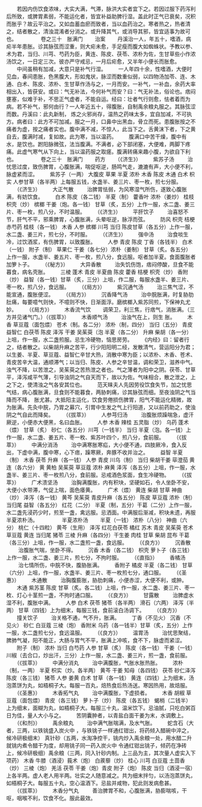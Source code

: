 <!-- { "loadSidebar": true } -->
　　若因内伤饮食浓味，大实大满，气滞，脉洪大实者宜下之。若因过服下药泻利后所致，或脾胃素弱，不能运化者，皆宜补益助脾行湿。盖此时正气已衰矣，况积而胀乎？故云平治之。又如血蓄血瘀而致者，当以血药治之。寒者热之，热者清之，结者散之，清浊混淆者分消之。或升降其气，或消导其邪，皆宜适事为故可也。
　　
　　卷之三十　胀满门
　　治案
　　丹溪治一人，年五十，嗜酒，病疟半年患胀。诊其脉弦而涩重，则大疟未愈，手足瘦而腹大如蜘蛛状。予教以参、术为君，当归、川芎、芍药为臣，黄连、陈皮、茯苓、浓朴为佐，生甘草些小作浓汤饮之，一日定三次。彼亦严守戒忌，一月后疟愈，又半年小便长而胀愈。
　　中间虽稍有加减，大意只是补气行湿。
　　一人年四十余，性嗜酒，大便时见血，春间患胀，色黑腹大，形如鬼状，脉涩而数重似弱，以四物汤加苓、连、木通、白术、陈皮、浓朴、生甘草作汤与之，一月而安。一补气，一补血，余药大率相出入，皆获安。或曰：气无补法，今何补气而安？曰：气无补法，俗论也。痞闷壅塞，似难于补，不思正气虚者，不能自运。经曰：壮者气行则愈，怯者着而为病。若不补气，邪何由行？一人年近五十，得腹胀，自制禹余粮丸服之。其脉弦涩而数。丹溪曰：此丸新制， 炼之火邪尚存，温热之药味太多，宜自加减，不可执方。病者曰：此方不可加减。服之一月，口鼻中出黑血，骨立而死。患腹胀按之不痛者为虚，按之痛者实也。腹中满不减，不惊人，此当下之。舌黄沫下者，下之黄自去，腹满时减，复如故。此为寒，当以温药。
　　腹满口中苦干燥，腹中有水，是饮也。跗阳脉微弦，法当腹满。不满者，必下部闭塞，大便难，两脚下疼痛。此虚气寒气从下向上，当以温药服之取瘥。腹满转痛来趣小腹，为欲自下利也。
　　
　　卷之三十　胀满门
　　药方
　　（《济生》）
　　紫苏子汤
　　 治忧思过度，致伤脾胃，心腹胀满，喘促呕逆，肠鸣气走，漉漉有声，大小便不利，脉虚紧而涩。
　　紫苏子（一两） 大腹皮 草果 半夏 浓朴 木香 陈皮 木通 白术 枳实 人参甘草（各半两）上每服五钱，水盏半、姜三片、枣一枚，煎七分服。
　　（《济生》）
　　大正气散
　　 治脾胃怯弱，为风寒湿气所伤，遂致心腹胀满，有妨饮食。
　　白术 陈皮（各二钱） 半夏（制） 藿香叶 浓朴（姜炒） 桂枝 枳壳（炒） 槟榔 干姜（炮。各一钱） 甘草（炙，五分）上作一服，水二盏、姜三片、枣一枚，煎八分，不时温服。
　　（《济生》）
　　平肝饮子
　　 治喜怒不节，肝气不平，邪乘脾胃，心腹胀满，头晕呕逆，脉浮而弦。
　　防风 枳壳 桔梗 赤芍药 桂枝（各一钱） 木香 人参 槟榔 川芎 当归 陈皮甘草（各五分）上作一服，水二盏、姜三片，煎七分，不时服。
　　（《济生》）
　　强中汤
　　 治食啖生冷，过饮酒浆，有伤脾胃，以致腹胀。
　　人参 青皮 陈皮 丁香（各钱半） 白术（一钱） 附子（制） 草果仁 干姜（各七分）浓朴（姜制） 甘草（炙。各五分）上作一服，水盏半、姜五片、枣一枚，煎八分，食远服。呕者加半夏。食面腹胀者加箩卜子。
　　（《秘方》）
　　大异香散
　　 治失饥伤饱，痞闷停酸，旦食不能暮食，病名壳胀。
　　三棱 蓬术 青皮 半夏曲 陈皮 藿香 桔梗 枳壳（炒） 香附（炒） 益智（各一钱）甘草（炙，三分）上咀，作二服，每服水盏半、姜三片、枣一枚，煎八分，食远服。
　　（《局方》）
　　紫沉通气汤
　　 治三焦气涩，不能宣通，腹胀便涩。
　　（《局方》）
　　沉香降气汤
　　 治中脘胀满，时复胁肋肚痛，每要噫气则快，不噫则不快，日渐面浮。磨槟榔入紫苏同煎，下保神丸尤妙。
　　（《局方》）
　　木香流气饮
　　调荣卫，利三焦，行痞气，消胀满。（三方并见诸气门。）（《拔萃》）
　　木香顺气汤
　　 治浊气在上，则生 胀。
　　木香 草豆蔻（面包煨） 苍术（制。各二分） 浓朴（制，四分） 当归（五分） 青皮益智仁 白茯苓 陈皮 泽泻 干姜 吴茱萸（泡 半夏（各二分） 升麻 柴胡（各一分）上咀，作一服，水二盏煎服。忌生冷硬物，恼思房劳。
　　《内经》曰：留者行之，结者散之。以柴胡升麻之苦平，行少阳阳明二经，发散清气，营运阳分为君；以生姜、半夏、草豆蔻、益智仁辛甘大热，消散中寒为臣；以浓朴、木香、苍术、青皮苦辛大温，通顺滞气；以当归、陈皮、人参之辛甘温，调和荣卫，滋养中气。浊气不降，以苦泄之，吴茱萸之苦热泄之者也。气之薄者为阳中之阴。茯苓、甘草平，泽泻咸平气薄，引导浊阴之气自天而下，故以为佐。气味相合，散之泄之，上之下之，使清浊之气各安其位也。
　　范天睐夫人先因劳役饮食失节，加之忧思气结，病心腹胀满，旦食则不能暮食，两胁刺痛，诊其脉弦而细。至夜浊阴之气当降而不降， 胀尤甚。大抵阳主运化，饮食劳倦损伤脾胃，阳气不能运化精微，故为胀满。先灸中脘，乃胃之募穴，引胃中生发之气上行阳道，又以前药助之，使浊阴之气自此而降矣。
　　（《拔萃》）
　　人参芎归汤
　　 治腹胀烦躁喘急，虚汗厥逆，小便赤大便黑，名曰血胀。
　　人参 木香 辣桂 五灵脂（炒） 乌药 蓬术（煨） 甘草（炙） 砂仁（各五分）川芎（一钱半） 当归 半夏（泡。各一钱）上作一服，水二盏、姜五片、枣一枚、紫苏叶四个，煎八分，食前服。
　　（《拔萃》）
　　中满分消汤
　　 治中满寒胀寒疝，大小便不通，四肢厥冷，食入反出，下虚中满，腹中寒，心下痞，躁寒厥，奔豚不收并治之。
　　益智 半夏（制） 木香 茯苓 升麻（各一钱） 人参 青皮 川乌（制） 当归 柴胡干姜 荜澄茄 黄连（各六分） 黄 黄柏 吴茱萸 草豆蔻 浓朴 麻黄 泽泻（各五分）上咀，作一服，水盏半、姜三片、枣一枚煎八分，食前服。忌戒酒色浆面，食生冷硬物。
　　（《拔萃》）
　　广术溃坚汤
　　 治胸满腹胀，内有积块，坚硬如石，令人坐卧不安，大便小水带滞，气促上喘，面色痿黄。
　　广术（煨） 黄连 柴胡 甘草 神曲（炒） 泽泻（各一钱） 黄芩 吴茱萸 青皮升麻（各五分） 陈皮 草豆蔻 浓朴（制） 当归尾 益智（各五分） 红花（二分） 半夏（制，五分）干葛（二分）上作一服，水二盏先浸药少时，煎至一盏，禽远服。忌洒面。中满服后渐减，积块未遗，再服半夏浓朴汤。
　　
　　半夏浓朴汤
　　半夏（一钱） 浓朴（八分） 神曲（六分） 桃仁（十四粒） 黄芩（生用） 泽泻 红花白茯苓 橘红 苏木 青皮 吴茱萸 苍术 草豆蔻 黄连 当归尾 猪苓 三棱 升麻（各四分）干生姜 肉桂 甘草 柴胡 昆布 干葛（各三分）上咀，作一服，水二盏煎一盏，食远服。
　　（《良方》）
　　沉香散
　　 治腹胀气喘，坐卧不得。
　　沉香 木香（各二钱） 枳壳 萝卜子（各三钱）上作一服，水二盏、姜三片，煎七分，不拘时服。
　　（《直指》）
　　香橘汤
　　 治七情所伤，中脘不快，腹胁胀满。
　　香附子 橘皮 半夏（各二钱） 甘草（六分）上咀，作一服，水盏半、姜三片、枣一枚煎七分，通口服。
　　（《圣惠》）
　　木通散
　　 治胸腹膨胀，胁肋刺痛，小便赤涩，大便不利，或肿。
　　木通 紫苏茎 陈皮 甘草（炙。各二钱）上咀，作一服，水二盏、姜三片、枣一枚、灯心十茎煎一盏，不拘时通口服。
　　（《良方》）
　　甘露散
　　 治脾虚水湿不利，腹胀中满。
　　人参 白术 茯苓 猪苓（各半两） 滑石（六两） 泽泻（半两） 甘草（四钱）上为细末，每服三钱，食前滚白汤调下。
　　（《良方》）
　　撞关饮子
　　 治关格不通，气不升，胀满。
　　丁香（不见火） 沉香（不见火） 砂仁 白豆蔻 三棱（炮） 香附米 乌药（各一钱半）甘草（炙，五分）上作一服，水二盏煎七分，食远温服。
　　（《良方》）
　　温胃汤
　　 治忧思聚结，脾肺气凝，阳不能正，大肠与胃气不平，胀满上冲咳，食不下，脉虚而紧涩。
　　附子（制） 浓朴 当归 白芍药 人参 甘草（炙） 陈皮（各一钱） 干姜（一钱）川椒（去合口，炒出汗，三分）上作一服，水二盏、姜三片，煎一盏，食前服。
　　（《拔萃》）
　　中满分消丸
　　 治中满腹胀，气胀水胀热胀。
　　浓朴（制，一两） 半夏 枳实（炒。各半两） 黄芩 干姜 知母（各四钱） 茯苓 砂仁泽泻 陈皮（各三钱） 猪苓 人参 姜黄 白术 甘草（各一钱） 黄连（四钱）上为细末，汤泡蒸饼为丸，如梧桐子大。每服一百丸，焙热食后热汤送。寒因热用，故焙服。
　　（《圣惠》）
　　木香拓气丸
　　 治中满腹胀，下虚损者。
　　木香 胡椒 草豆蔻（面包煨） 青皮（各三钱） 萝卜子（炒） 陈皮（各五钱） 蝎梢（二钱半）上为细末，面糊为丸，如梧桐子大。每服三十丸，温米饮下。忌油腻，只吃白粥百日为佳，量人大小与之。
　　苦阴囊肿者，以青盐白面干姜为末，水调敷上。
　　（《和剂》）
　　禹余粮丸
　　 治中满气胀喘满，及水气胀。
　　蛇含石（大者，三两，以铁铫盛入炭火中 ，与铁铫子一样通红钳出，将药倾入醋碗中淬之，候冷研极细末） 真针砂（五两，水淘净控干，铫内炒入禹余粮一处，用水醋二升就铫内煮令醋干为度，却用铫子同一药入炭火中 令通红钳出铫子，倾药在净砖上，候冷研极细）禹余粮（三两，同入针砂内制。上三品为主，其次量人虚实入下项药） 木香 牛膝（酒浸）莪术（炮） 白蒺藜（炒） 桂心 川芎 白豆蔻 土茴香（炒） 三棱（炮） 羌活 茯苓 干姜（炮）青皮 附子（炮） 陈皮 当归（酒浸一宿）上各半两。虚人老人用半两。壮实之人随意减之。共为细末拌匀，以汤泡蒸饼丸，如梧桐子大。每服五十丸，空心温酒下。忌盐并咸物，犯此则发病愈甚。
　　（《拔萃》）
　　木香分气丸
　　 善治脾胃不和，心腹胀满，胁膨喘咳，干呕，咽喉不利，饮食不化。服此最效。
